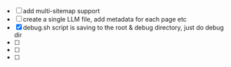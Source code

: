 - [ ] add multi-sitemap support
- [ ] create a single LLM file, add metadata for each page etc
- [x] debug.sh script is saving to the root & debug directory, just do debug dir
- [ ] 
- [ ] 
- [ ] 